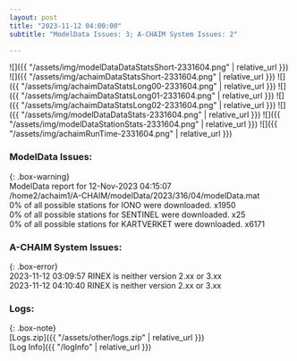 ```yaml
---
layout: post
title: "2023-11-12 04:00:00"
subtitle: "ModelData Issues: 3; A-CHAIM System Issues: 2"

---
```


![]({{ "/assets/img/modelDataDataStatsShort-2331604.png" | relative_url }})
![]({{ "/assets/img/achaimDataStatsShort-2331604.png" | relative_url }})
![]({{ "/assets/img/achaimDataStatsLong00-2331604.png" | relative_url }})
![]({{ "/assets/img/achaimDataStatsLong01-2331604.png" | relative_url }})
![]({{ "/assets/img/achaimDataStatsLong02-2331604.png" | relative_url }})
![]({{ "/assets/img/modelDataDataStats-2331604.png" | relative_url }})
![]({{ "/assets/img/modelDataStationStats-2331604.png" | relative_url }})
![]({{ "/assets/img/achaimRunTime-2331604.png" | relative_url }})


### ModelData Issues:  
  
{: .box-warning}  
 ModelData report for 12-Nov-2023 04:15:07   
 /home2/achaim1/A-CHAIM/modelData/2023/316/04/modelData.mat   
 0% of all possible stations for IONO were downloaded. x1950   
 0% of all possible stations for SENTINEL were downloaded. x25   
 0% of all possible stations for KARTVERKET were downloaded. x6171   
  
### A-CHAIM System Issues:  
  
{: .box-error}  
2023-11-12 03:09:57 RINEX is neither version 2.xx or 3.xx  
2023-11-12 04:10:40 RINEX is neither version 2.xx or 3.xx  

### Logs:  
  
{: .box-note}  
[Logs.zip]({{ "/assets/other/logs.zip" | relative_url }})  
[Log Info]({{ "/logInfo" | relative_url }})  
